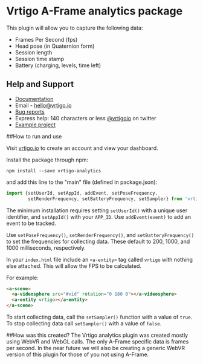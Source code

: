 # Vrtigo A-Frame analytics package

This plugin will allow you to capture the following data:
- Frames Per Second (fps)
- Head pose (in Quaternion form)
- Session length
- Session time stamp
- Battery (charging, levels, time left)

## Help and Support
- [Documentation](http://developer.vrtigo.io/)
- Email - hello@vrtigo.io
- [Bug reports](https://github.com/vrtigo/vrtigo-webvr/issues)
- Express help: 140 characters or less [@vrtigoio](https://twitter.com/vrtigoio) on twitter
- [Example project](https://github.com/vrtigo/vrtigo-webvr-example)


##How to run and use

Visit [vrtigo.io](http://vrtigo.io) to create an account and view your dashboard.

Install the package through npm:
```shell
npm install --save vrtigo-analytics
```
and add this line to the "main" file (defined in package.json):

```javascript
import {setUserId, setAppId, addEvent, setPoseFrequency,
        setRenderFrequency, setBatteryFrequency, setSampler} from 'vrtigo-analytics'
```

The minimum installation requires setting `setUserId()` with a unique user identifier, and `setAppId()` with your `APP_ID`.  Use `addEvent(event)` to add an event to be tracked.

Use `setPoseFrequency()`, `setRenderFrequency()`, and `setBatteryFrequency()` to set the frequencies for collecting data. These default to 200, 1000, and 1000 milliseconds, respectively.

In your `index.html` file include an `<a-entity>` tag called `vrtigo` with nothing else attached. This will allow the FPS to be calculated.

For example:

```html
<a-scene>
  <a-videosphere src="#vid" rotation="0 180 0"></a-videosphere>
  <a-entity vrtigo></a-entity>
</a-scene>
```

To start collecting data, call the `setSampler()` function with a value of `true`. To stop collecting data call `setSampler()` with a value of `false`.

##How was this created?
The Vrtigo analytics plugin was created mostly using WebVR and WebGL calls. The only A-Frame specific data is frames per second. In the near future we will also be creating a generic WebVR version of this plugin for those of you not using A-Frame.
